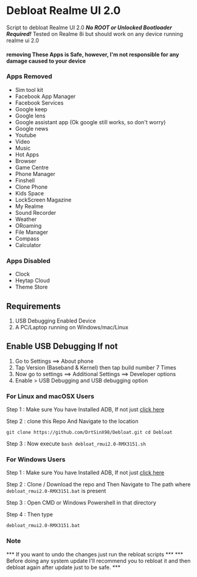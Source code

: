 # Debloat Realme UI 2.0
Script to debloat Realme UI 2.0 ***No ROOT or Unlocked Bootloader Required!***
Tested on Realme 8i but should work on any device running realme ui 2.0

#### removing These Apps is Safe, however, I'm not responsible for any damage caused to your device ###


### Apps Removed ###

* Sim tool kit
* Facebook App Manager
* Facebook Services
* Google keep
* Google lens
* Google assistant app (Ok google still works, so don't worry)
* Google news
* Youtube
* Video
* Music
* Hot Apps
* Browser
* Game Centre
* Phone Manager
* Finshell
* Clone Phone
* Kids Space
* LockScreen Magazine
* My Realme
* Sound Recorder
* Weather
* ORoaming
* File Manager
* Compass
* Calculator

### Apps Disabled ###

* Clock
* Heytap Cloud
* Theme Store

## Requirements ##
1. USB Debugging Enabled Device 
2. A PC/Laptop running on Windows/mac/Linux

## Enable USB Debugging If not ##
1. Go to Settings ==> About phone 
2. Tap Version (Baseband & Kernel) then tap build number 7 Times 
3. Now go to settings ==> Additional Settings ==> Developer options 
4. Enable > USB Debugging and USB debugging option 


### For Linux and macOSX Users ###
Step 1 : Make sure You have Installed ADB, If not just [click here](https://www.xda-developers.com/quickly-install-adb/)  

Step 2 : clone this Repo And Navigate to the location

```git clone https://github.com/DrtSinX98/Debloat.git cd Debloat```  

Step 3 : Now execute
```bash debloat_rmui2.0-RMX3151.sh```  

### For Windows Users ###

Step 1 : Make sure You have Installed ADB, If not just [click here](https://www.xda-developers.com/quickly-install-adb/)

Step 2 : Clone / Download the repo and Then Navigate to The path where `debloat_rmui2.0-RMX3151.bat` is present

Step 3 : Open CMD or Windows Powershell in that directory

Step 4 : Then type 

```debloat_rmui2.0-RMX3151.bat```

### Note ###

*** If you want to undo the changes just run the rebloat scripts ***
*** Before doing any system update I'll recommend you to rebloat it and then debloat again after update just to be safe. ***
